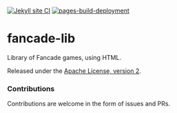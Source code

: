 [![Jekyll site CI](https://github.com/Tyler887/fancade-lib/actions/workflows/jekyll.yml/badge.svg)](https://github.com/Tyler887/fancade-lib/actions/workflows/jekyll.yml)
[![pages-build-deployment](https://github.com/Tyler887/fancade-lib/actions/workflows/pages/pages-build-deployment/badge.svg)](https://github.com/Tyler887/fancade-lib/actions/workflows/pages/pages-build-deployment)
# fancade-lib
Library of Fancade games, using HTML.

Released under the [Apache License, version 2](https://github.com/Tyler887/fancade-lib/blob/main/LICENSE).
### Contributions

Contributions are welcome in the form of issues and PRs.
